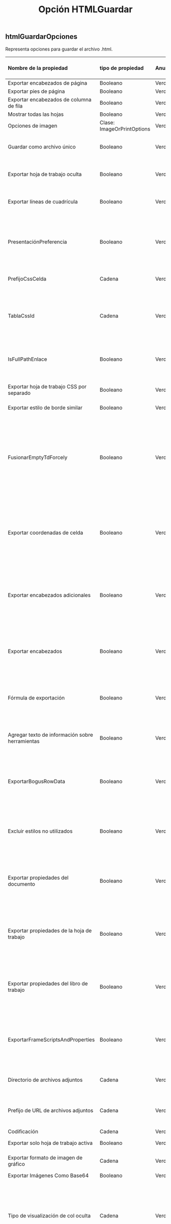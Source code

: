 ﻿---
title: Opción HTMLGuardar
second_title: Aspose.Cells Cloud Documen
type: docs
url: /es/specification/model/htmlsaveoptions/
description: "Aspose.Cells Especificación del modelo de nube: HtmlSaveOptions. Maneje sin esfuerzo Excel y otros documentos de hoja de cálculo con funciones como abrir, generar, editar, dividir, fusionar, comparar y convertir."
weight: 50
---
## **htmlGuardarOpciones**

 Representa opciones para guardar el archivo .html.

| Nombre de la propiedad| tipo de propiedad| Anulable| Solo lectura| Valor por defecto| Descripción|
|:- |:- |:- |:- |:- |:- |
| Exportar encabezados de página| Booleano| Verdadero| FALSO|||
| Exportar pies de página| Booleano| Verdadero| FALSO|||
| Exportar encabezados de columna de fila| Booleano| Verdadero| FALSO|||
| Mostrar todas las hojas| Booleano| Verdadero| FALSO|||
| Opciones de imagen| Clase: ImageOrPrintOptions| Verdadero| FALSO|||
| Guardar como archivo único| Booleano| Verdadero| FALSO|| Indica si se guarda el html como un solo archivo. El valor predeterminado es falso.|
| Exportar hoja de trabajo oculta| Booleano| Verdadero| FALSO|| Indica si se guarda el html como un solo archivo. El valor predeterminado es falso.|
| Exportar líneas de cuadrícula| Booleano| Verdadero| FALSO||Indicando si se exportan las líneas de la cuadrícula. El valor predeterminado es falso.|
| PresentaciónPreferencia| Booleano| Verdadero| FALSO|| Indica si el archivo html o mht es la preferencia de presentación. El valor predeterminado es falso. Si desea obtener una presentación más hermosa, establezca el valor en verdadero.|
| PrefijoCssCelda| Cadena| Verdadero| FALSO|| Obtiene y establece el prefijo del nombre CSS, el valor predeterminado es "".|
| TablaCssId| Cadena| Verdadero| FALSO|| Obtiene y establece el prefijo del nombre de tipo CSS, como tr,col,td, etc., que están contenidos en el elemento de tabla que tiene el atributo TableCssId específico. El valor predeterminado es "".|
| IsFullPathEnlace| Booleano| Verdadero| FALSO|| Indicando si se utiliza el enlace de ruta completa ensheet00x.htm,filelist.xml y tabstrip.htm. El valor predeterminado es falso.|
| Exportar hoja de trabajo CSS por separado| Booleano| Verdadero| FALSO|| Indicando si exportar la hoja de trabajo css por separado. El valor predeterminado es falso.|
| Exportar estilo de borde similar| Booleano| Verdadero| FALSO|||
| FusionarEmptyTdForcely| Booleano| Verdadero| FALSO||Indica si se debe fusionar el elemento TD vacío al exportar el archivo a html. El tamaño del archivo html se reducirá significativamente después de establecer el valor en verdadero. El valor predeterminado es falso. Si desea importar el archivo html para Excel o exportar líneas de cuadrícula perfectas al guardar el archivo en html, mantenga el valor predeterminado.|
| Exportar coordenadas de celda| Booleano| Verdadero| FALSO|| Indica si se exportan las coordenadas de Excel de celdas que no están en blanco al guardar el archivo en HTML. El valor predeterminado es falso. Si desea importar el HTML de salida a Excel, mantenga el valor predeterminado.|
| Exportar encabezados adicionales| Booleano| Verdadero| FALSO|| Indica si se exportan encabezados adicionales cuando la longitud del texto es mayor que la columna de visualización máxima. El valor predeterminado es falso. Si desea importar el archivo html a Excel, mantenga el valor predeterminado.|
| Exportar encabezados| Booleano| Verdadero| FALSO||Indica si se exportan encabezados al guardar el archivo en html. El valor predeterminado es falso. Si desea importar el archivo html a Excel, mantenga el valor predeterminado.|
| Fórmula de exportación| Booleano| Verdadero| FALSO|| Indica si se exporta la fórmula al guardar el archivo en html. El valor por defecto es verdadero. Si desea importar el HTML de salida a Excel, mantenga el valor predeterminado|
| Agregar texto de información sobre herramientas| Booleano| Verdadero| FALSO|| Indica si se agrega texto de información sobre herramientas cuando los datos no se pueden mostrar completamente.|
| ExportarBogusRowData| Booleano| Verdadero| FALSO|| Indicando si se exportan datos falsos de la fila inferior. El valor predeterminado es verdadero. Si desea importar el archivo html o mht a Excel, mantenga el valor predeterminado.|
| Excluir estilos no utilizados| Booleano| Verdadero| FALSO|| Indicando si se excluyen los estilos no utilizados. El valor predeterminado es falso. Si desea importar el archivo html o mht a Excel, mantenga el valor predeterminado.|
| Exportar propiedades del documento| Booleano| Verdadero| FALSO||Indicando si se exportan las propiedades del documento. El valor predeterminado es verdadero. Si desea importar el archivo html o mht a Excel, mantenga el valor predeterminado.|
| Exportar propiedades de la hoja de trabajo| Booleano| Verdadero| FALSO|| Indicando si se exportan las propiedades de la hoja de trabajo. El valor predeterminado es verdadero. Si desea importar el archivo html o mht a Excel, mantenga el valor predeterminado.|
| Exportar propiedades del libro de trabajo| Booleano| Verdadero| FALSO|| Indica si se exportan las propiedades del libro de trabajo. El valor predeterminado es verdadero. Si desea importar el archivo html o mht a Excel, mantenga el valor predeterminado.|
| ExportarFrameScriptsAndProperties| Booleano| Verdadero| FALSO|| Indica si se exportan scripts de marcos y propiedades del documento. El valor predeterminado es verdadero. Si desea importar el archivo html o mht a Excel, mantenga el valor predeterminado.|
| Directorio de archivos adjuntos| Cadena| Verdadero| FALSO|| El directorio en el que se guardarán los archivos adjuntos. Solo para guardar en secuencia html.|
| Prefijo de URL de archivos adjuntos| Cadena| Verdadero| FALSO||Especifique el prefijo de URL de los archivos adjuntos, como la imagen, en el archivo html. Solo para guardar en secuencia html.|
| Codificación| Cadena| Verdadero| FALSO|||
| Exportar solo hoja de trabajo activa| Booleano| Verdadero| FALSO|| Indica si se exporta todo el libro a un archivo html.|
| Exportar formato de imagen de gráfico| Cadena| Verdadero| FALSO|| Obtenga o establezca el formato de la imagen del gráfico antes de exportar|
| Exportar Imágenes Como Base64| Booleano| Verdadero| FALSO|||
| Tipo de visualización de col oculta| Cadena| Verdadero| FALSO|| Columna oculta (el ancho de esta columna es 0) en Excel, antes de guardarla en formato html, si HtmlHiddenColDisplayType es "Eliminar", la columna oculta no se generará, si el valor es "Oculto", la columna se generará. pero estaba oculto, el valor predeterminado es "Oculto"|
| Tipo de visualización de fila oculta| Cadena| Verdadero| FALSO||Fila oculta (la altura de esta fila es 0) en Excel, antes de guardarla en formato html, si HtmlHiddenRowDisplayType es "Eliminar", la fila oculta no se generará, si el valor es "Oculto", la fila se generará. pero estaba oculto, el valor predeterminado es "Oculto"|
| HtmlCrossStringTipo| Cadena| Verdadero| FALSO|| Indica si una cadena entre celdas se mostrará de la misma manera que MS Excel al guardar un archivo Excel en formato html. De forma predeterminada, el valor es Predeterminado, por lo que, para cadenas entre celdas, hay poca diferencia entre los archivos html creados por Aspose.Cells y MS Excel. Pero el rendimiento para crear archivos html grandes, estableciendo el valor en Cruz sería varias veces más rápido que configurándolo en Predeterminado o Fit2Cell.|
| IsExpImageToTempDir| Booleano| Verdadero| FALSO|| Indica si exportar archivos de imagen al directorio temporal. Solo para guardar en secuencia html.|
| Título de la página| Cadena| Verdadero| FALSO||El título de la página html. Solo para guardar en secuencia html.|
| AnalizarHtmlTagInCell| Booleano| Verdadero| FALSO|| Analizar la etiqueta html en la celda, como valor de celda o como etiqueta html, el valor predeterminado es verdadero|
| Guardar formato| Cadena| Verdadero| FALSO|||
| Carpeta de archivos en caché| Cadena| Verdadero| FALSO|||
| Borrar datos| Booleano| Verdadero| FALSO|||
| Crear directorio| Booleano| Verdadero| FALSO|||
| Habilitar compresión HTTP| Booleano| Verdadero| FALSO|||
| Actualizar caché de gráficos| Booleano| Verdadero| FALSO|||
|Ordenar nombres| Booleano| Verdadero| FALSO|||
| Validar áreas fusionadas| Booleano| Verdadero| FALSO|||

**Nombre del padre** : (GuardarOpciones)[guardaropciones]